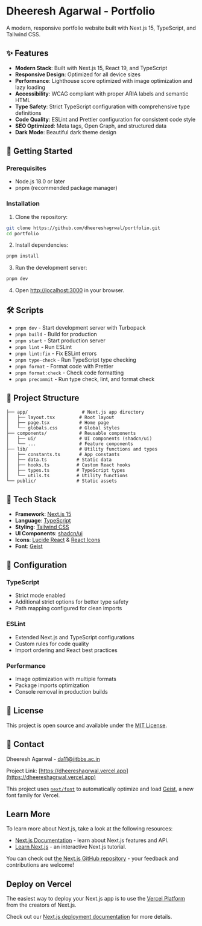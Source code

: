 # Dheeresh Agarwal - Portfolio

A modern, responsive portfolio website built with Next.js 15, TypeScript, and Tailwind CSS.

## ✨ Features

- **Modern Stack**: Built with Next.js 15, React 19, and TypeScript
- **Responsive Design**: Optimized for all device sizes
- **Performance**: Lighthouse score optimized with image optimization and lazy loading
- **Accessibility**: WCAG compliant with proper ARIA labels and semantic HTML
- **Type Safety**: Strict TypeScript configuration with comprehensive type definitions
- **Code Quality**: ESLint and Prettier configuration for consistent code style
- **SEO Optimized**: Meta tags, Open Graph, and structured data
- **Dark Mode**: Beautiful dark theme design

## 🚀 Getting Started

### Prerequisites

- Node.js 18.0 or later
- pnpm (recommended package manager)

### Installation

1. Clone the repository:

```bash
git clone https://github.com/dheereshagrwal/portfolio.git
cd portfolio
```

2. Install dependencies:

```bash
pnpm install
```

3. Run the development server:

```bash
pnpm dev
```

4. Open [http://localhost:3000](http://localhost:3000) in your browser.

## 🛠️ Scripts

- `pnpm dev` - Start development server with Turbopack
- `pnpm build` - Build for production
- `pnpm start` - Start production server
- `pnpm lint` - Run ESLint
- `pnpm lint:fix` - Fix ESLint errors
- `pnpm type-check` - Run TypeScript type checking
- `pnpm format` - Format code with Prettier
- `pnpm format:check` - Check code formatting
- `pnpm precommit` - Run type check, lint, and format check

## 📁 Project Structure

```
├── app/                    # Next.js app directory
│   ├── layout.tsx         # Root layout
│   ├── page.tsx           # Home page
│   └── globals.css        # Global styles
├── components/            # Reusable components
│   ├── ui/                # UI components (shadcn/ui)
│   └── ...                # Feature components
├── lib/                   # Utility functions and types
│   ├── constants.ts       # App constants
│   ├── data.ts           # Static data
│   ├── hooks.ts          # Custom React hooks
│   ├── types.ts          # TypeScript types
│   └── utils.ts          # Utility functions
└── public/               # Static assets
```

## 🎨 Tech Stack

- **Framework**: [Next.js 15](https://nextjs.org/)
- **Language**: [TypeScript](https://www.typescriptlang.org/)
- **Styling**: [Tailwind CSS](https://tailwindcss.com/)
- **UI Components**: [shadcn/ui](https://ui.shadcn.com/)
- **Icons**: [Lucide React](https://lucide.dev/) & [React Icons](https://react-icons.github.io/react-icons/)
- **Font**: [Geist](https://vercel.com/font)

## 🔧 Configuration

### TypeScript

- Strict mode enabled
- Additional strict options for better type safety
- Path mapping configured for clean imports

### ESLint

- Extended Next.js and TypeScript configurations
- Custom rules for code quality
- Import ordering and React best practices

### Performance

- Image optimization with multiple formats
- Package imports optimization
- Console removal in production builds

## 📝 License

This project is open source and available under the [MIT License](LICENSE).

## 📧 Contact

Dheeresh Agarwal - [da11@iitbbs.ac.in](mailto:da11@iitbbs.ac.in)

Project Link: [https://dheereshagrwal.vercel.app](https://dheereshagrwal.vercel.app)

This project uses [`next/font`](https://nextjs.org/docs/app/building-your-application/optimizing/fonts) to automatically optimize and load [Geist](https://vercel.com/font), a new font family for Vercel.

## Learn More

To learn more about Next.js, take a look at the following resources:

- [Next.js Documentation](https://nextjs.org/docs) - learn about Next.js features and API.
- [Learn Next.js](https://nextjs.org/learn) - an interactive Next.js tutorial.

You can check out [the Next.js GitHub repository](https://github.com/vercel/next.js) - your feedback and contributions are welcome!

## Deploy on Vercel

The easiest way to deploy your Next.js app is to use the [Vercel Platform](https://vercel.com/new?utm_medium=default-template&filter=next.js&utm_source=create-next-app&utm_campaign=create-next-app-readme) from the creators of Next.js.

Check out our [Next.js deployment documentation](https://nextjs.org/docs/app/building-your-application/deploying) for more details.
